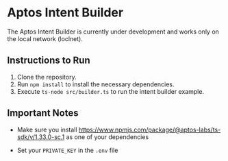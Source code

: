# Aptos Intent Builder

The Aptos Intent Builder is currently under development and works only on the local network (loclnet).

## Instructions to Run

1. Clone the repository.
2. Run `npm install` to install the necessary dependencies.
3. Execute `ts-node src/builder.ts` to run the intent builder example.

## Important Notes
- Make sure you install https://www.npmjs.com/package/@aptos-labs/ts-sdk/v/1.33.0-sc.1 as one of your dependencies

- Set your `PRIVATE_KEY` in the `.env` file 


